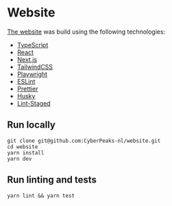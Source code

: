 # Website

[The website](https://www.cyberpeaks.nl) was build using the following technologies:

-   [TypeScript](https://www.typescriptlang.org/)
-   [React](https://react.dev/)
-   [Next.js](https://nextjs.org/)
-   [TailwindCSS](https://tailwindcss.com/)
-   [Playwright](https://playwright.dev/)
-   [ESLint](https://eslint.org/)
-   [Prettier](https://prettier.io/)
-   [Husky](https://typicode.github.io/husky/)
-   [Lint-Staged](https://github.com/okonet/lint-staged)

## Run locally

```
git clone git@github.com:CyberPeaks-nl/website.git
cd website
yarn install
yarn dev
```

## Run linting and tests

```
yarn lint && yarn test
```

